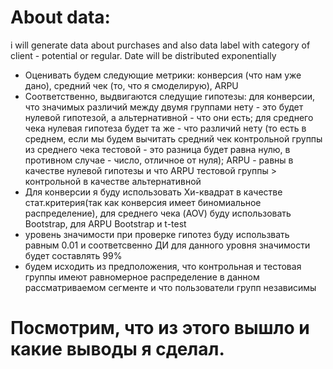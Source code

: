 # About data:
i will generate data about purchases and also data label with category of client - potential or regular. Date will be distributed exponentially
 - Оценивать будем следующие метрики: конверсия (что нам уже дано), средний чек (то, что я смоделирую), ARPU
 - Соответственно, выдвигаются следущие гипотезы: для конверсии, что значимых различий между двумя группами нету - это будет нулевой гипотезой, а альтернативной - что они есть; для среднего чека нулевая гипотеза будет та же - что различий нету (то есть в среднем, если мы будем вычитать средний чек контрольной группы из среднего чека тестовой - это разница будет равна нулю, в противном случае - число, отличное от нуля); ARPU - равны в качестве нулевой гипотезы и что ARPU тестовой группы > контрольной в качестве альтернативной 
 - Для конверсии я буду использовать Хи-квадрат в качестве стат.критерия(так как конверсия имеет биномиальное распределение), для среднего чека (AOV) буду использовать Bootstrap, для ARPU Bootstrap и t-test
 - уровень значимости при проверке гипотез буду использвать равным 0.01 и соответсвенно ДИ для данного уровня значимости будет составлять 99%
 - будем исходить из предположения, что контрольная и тестовая группы имеют равномерное распределение в данном рассматриваемом сегменте и что пользователи групп независимы

# Посмотрим, что из этого вышло и какие выводы я сделал.

 

